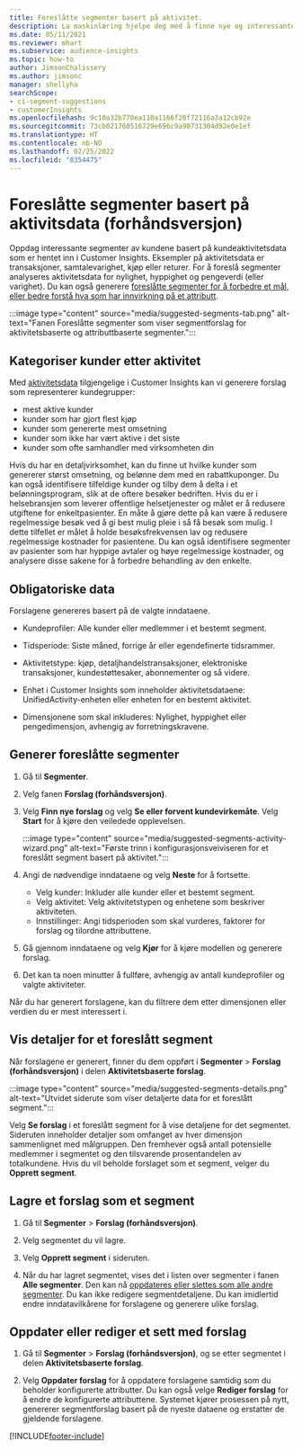 ```yaml
---
title: Foreslåtte segmenter basert på aktivitet.
description: La maskinlæring hjelpe deg med å finne nye og interessante segmenter basert på kundeaktivitet.
ms.date: 05/11/2021
ms.reviewer: mhart
ms.subservice: audience-insights
ms.topic: how-to
author: JimsonChalissery
ms.author: jimsonc
manager: shellyha
searchScope:
- ci-segment-suggestions
- customerInsights
ms.openlocfilehash: 9c10a32b770ea110a1166f20f72116a3a12cb92e
ms.sourcegitcommit: 73cb021760516729e696c9a90731304d92e0e1ef
ms.translationtype: HT
ms.contentlocale: nb-NO
ms.lasthandoff: 02/25/2022
ms.locfileid: "8354475"
---
```

# <a name="suggested-segments-based-on-activity-data-preview"></a>Foreslåtte segmenter basert på aktivitsdata (forhåndsversjon)

Oppdag interessante segmenter av kundene basert på kundeaktivitetsdata som er hentet inn i Customer Insights. Eksempler på aktivitetsdata er transaksjoner, samtalevarighet, kjøp eller returer. For å foreslå segmenter analyseres aktivitetsdata for nylighet, hyppighet og pengeverdi (eller varighet). Du kan også generere [foreslåtte segmenter for å forbedre et mål, eller bedre forstå hva som har innvirkning på et attributt](suggested-segments.md).

:::image type="content" source="media/suggested-segments-tab.png" alt-text="Fanen Foreslåtte segmenter som viser segmentforslag for aktivitetsbaserte og attributtbaserte segmenter.":::

## <a name="categorize-customers-by-activity"></a>Kategoriser kunder etter aktivitet

Med [aktivitetsdata](activities.md) tilgjengelige i Customer Insights kan vi generere forslag som representerer kundegrupper:

- mest aktive kunder 
- kunder som har gjort flest kjøp 
- kunder som genererte mest omsetning 
- kunder som ikke har vært aktive i det siste 
- kunder som ofte samhandler med virksomheten din  

Hvis du har en detaljvirksomhet, kan du finne ut hvilke kunder som genererer størst omsetning, og belønne dem med en rabattkuponger. Du kan også identifisere tilfeldige kunder og tilby dem å delta i et belønningsprogram, slik at de oftere besøker bedriften.
Hvis du er i helsebransjen som leverer offentlige helsetjenester og målet er å redusere utgiftene for enkeltpasienter. En måte å gjøre dette på kan være å redusere regelmessige besøk ved å gi best mulig pleie i så få besøk som mulig. I dette tilfellet er målet å holde besøksfrekvensen lav og redusere regelmessige kostnader for pasientene. Du kan også identifisere segmenter av pasienter som har hyppige avtaler og høye regelmessige kostnader, og analysere disse sakene for å forbedre behandling av den enkelte. 

## <a name="required-data"></a>Obligatoriske data

Forslagene genereres basert på de valgte inndataene. 

- Kundeprofiler: Alle kunder eller medlemmer i et bestemt segment. 

- Tidsperiode: Siste måned, forrige år eller egendefinerte tidsrammer.

- Aktivitetstype: kjøp, detaljhandelstransaksjoner, elektroniske transaksjoner, kundestøttesaker, abonnementer og så videre.  

- Enhet i Customer Insights som inneholder aktivitetsdataene: UnifiedActivity-enheten eller enheten for en bestemt aktivitet. 

- Dimensjonene som skal inkluderes: Nylighet, hyppighet eller pengedimensjon, avhengig av forretningskravene.

## <a name="generate-suggested-segments"></a>Generer foreslåtte segmenter

1. Gå til **Segmenter**.

1. Velg fanen **Forslag (forhåndsversjon)**.

1. Velg **Finn nye forslag** og velg **Se eller forvent kundevirkemåte**. Velg **Start** for å kjøre den veiledede opplevelsen.

   :::image type="content" source="media/suggested-segments-activity-wizard.png" alt-text="Første trinn i konfigurasjonsveiviseren for et foreslått segment basert på aktivitet.":::

1. Angi de nødvendige inndataene og velg **Neste** for å fortsette.

   - Velg kunder: Inkluder alle kunder eller et bestemt segment.
   - Velg aktivitet: Velg aktivitetstypen og enhetene som beskriver aktiviteten.
   - Innstillinger: Angi tidsperioden som skal vurderes, faktorer for forslag og tilordne attributtene.

1. Gå gjennom inndataene og velg **Kjør** for å kjøre modellen og generere forslag.

1. Det kan ta noen minutter å fullføre, avhengig av antall kundeprofiler og valgte aktiviteter. 

Når du har generert forslagene, kan du filtrere dem etter dimensjonen eller verdien du er mest interessert i. 

## <a name="view-details-of-a-suggested-segment"></a>Vis detaljer for et foreslått segment

Når forslagene er generert, finner du dem oppført i **Segmenter** > **Forslag (forhåndsversjon)** i delen **Aktivitetsbaserte forslag**.

:::image type="content" source="media/suggested-segments-details.png" alt-text="Utvidet siderute som viser detaljerte data for et foreslått segment.":::

Velg **Se forslag** i et foreslått segment for å vise detaljene for det segmentet. Sideruten inneholder detaljer som omfanget av hver dimensjon sammenlignet med målgruppen. Den fremhever også antall potensielle medlemmer i segmentet og den tilsvarende prosentandelen av totalkundene. Hvis du vil beholde forslaget som et segment, velger du **Opprett segment**.    

## <a name="save-a-suggestion-as-a-segment"></a>Lagre et forslag som et segment

1. Gå til **Segmenter** > **Forslag (forhåndsversjon)**.

1. Velg segmentet du vil lagre. 

1. Velg **Opprett segment** i sideruten. 

1. Når du har lagret segmentet, vises det i listen over segmenter i fanen **Alle segmenter**. Den kan nå [oppdateres eller slettes som alle andre segmenter](segments.md). Du kan ikke redigere segmentdetaljene. Du kan imidlertid endre inndatavilkårene for forslagene og generere ulike forslag.

## <a name="refresh-or-edit-a-set-of-suggestions"></a>Oppdater eller rediger et sett med forslag

1. Gå til **Segmenter** > **Forslag (forhåndsversjon)**, og se etter segmentet i delen **Aktivitetsbaserte forslag**.

1. Velg **Oppdater forslag** for å oppdatere forslagene samtidig som du beholder konfigurerte attributter. Du kan også velge **Rediger forslag** for å endre de konfigurerte attributtene. Systemet kjører prosessen på nytt, genererer segmentforslag basert på de nyeste dataene og erstatter de gjeldende forslagene.

[!INCLUDE[footer-include](../includes/footer-banner.md)]
